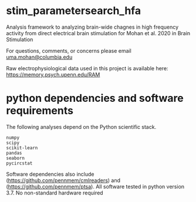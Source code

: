 # stim_parametersearch_hfa

Analysis framework to analyzing brain-wide chagnes in high frequency activity from direct electrical brain stimulation for Mohan et al. 2020 in Brain Stimulation

For questions, comments, or concerns please email uma.mohan@columbia.edu

Raw electrophysiological data used in this project is available here: https://memory.psych.upenn.edu/RAM

# python dependencies and software requirements
The following analyses depend on the Python scientific stack.


```
numpy
scipy
scikit-learn
pandas
seaborn
pycircstat
```

Software dependencies also include (https://github.com/pennmem/cmlreaders) and (https://github.com/pennmem/ptsa). 
All software tested in python version 3.7. 
No non-standard hardware required
